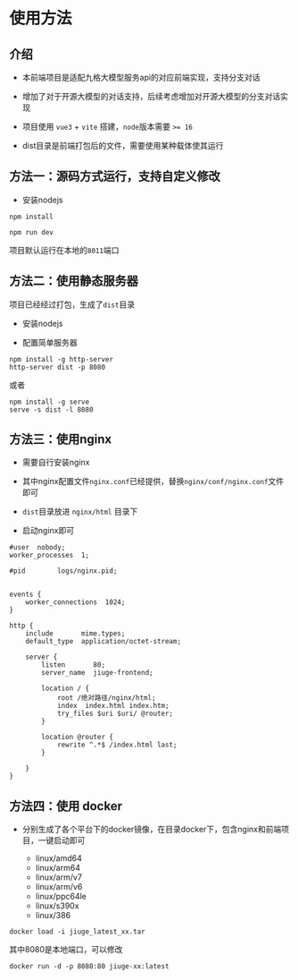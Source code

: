 # 使用方法

## 介绍

+ 本前端项目是适配九格大模型服务api的对应前端实现，支持分支对话
  
+ 增加了对于开源大模型的对话支持，后续考虑增加对开源大模型的分支对话实现

+ 项目使用 `vue3` + `vite` 搭建，`node`版本需要 `>= 16`

+ dist目录是前端打包后的文件，需要使用某种载体使其运行

## 方法一：源码方式运行，支持自定义修改

+ 安装nodejs

```
npm install
```

```
npm run dev
```

项目默认运行在本地的`8011`端口


## 方法二：使用静态服务器

项目已经经过打包，生成了`dist`目录

+ 安装nodejs

+ 配置简单服务器

```
npm install -g http-server
http-server dist -p 8080
```
或者
```
npm install -g serve
serve -s dist -l 8080
```

## 方法三：使用nginx

+ 需要自行安装nginx

+ 其中nginx配置文件`nginx.conf`已经提供，替换`nginx/conf/nginx.conf`文件即可

+ `dist`目录放进 `nginx/html` 目录下
  
+ 启动nginx即可


```
#user  nobody;
worker_processes  1;

#pid        logs/nginx.pid;


events {
    worker_connections  1024;
}

http {
    include       mime.types;
    default_type  application/octet-stream;

    server {
        listen       80;
        server_name  jiuge-frontend;

        location / {
            root /绝对路径/nginx/html;
            index  index.html index.htm;
            try_files $uri $uri/ @router;
        }
        
        location @router {
            rewrite ^.*$ /index.html last;
        }

    }
}
```

## 方法四：使用 docker

+ 分别生成了各个平台下的docker镜像，在目录docker下，包含nginx和前端项目，一键启动即可

  + linux/amd64
  + linux/arm64
  + linux/arm/v7
  + linux/arm/v6
  + linux/ppc64le
  + linux/s390x
  + linux/386

```
docker load -i jiuge_latest_xx.tar
```

其中8080是本地端口，可以修改
```
docker run -d -p 8080:80 jiuge-xx:latest
```
